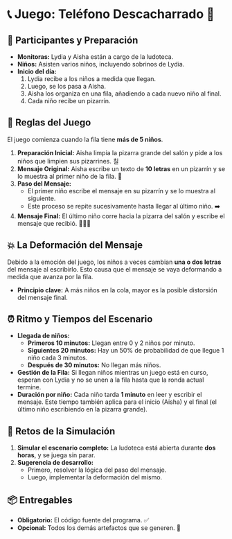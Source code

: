 # 📞 Juego: Teléfono Descacharrado 🎲

## **👥 Participantes y Preparación**

* **Monitoras:** Lydia y Aisha están a cargo de la ludoteca.
* **Niños:** Asisten varios niños, incluyendo sobrinos de Lydia.
* **Inicio del día:**
    1.  Lydia recibe a los niños a medida que llegan.
    2.  Luego, se los pasa a Aisha.
    3.  Aisha los organiza en una fila, añadiendo a cada nuevo niño al final.
    4.  Cada niño recibe un pizarrín.

## **📜 Reglas del Juego**

El juego comienza cuando la fila tiene **más de 5 niños**.

1.  **Preparación Inicial:** Aisha limpia la pizarra grande del salón y pide a los niños que limpien sus pizarrines. 칠
2.  **Mensaje Original:** Aisha escribe un texto de **10 letras** en un pizarrín y se lo muestra al primer niño de la fila. 📝
3.  **Paso del Mensaje:**
    * El primer niño escribe el mensaje en su pizarrín y se lo muestra al siguiente.
    * Este proceso se repite sucesivamente hasta llegar al último niño. ➡️
4.  **Mensaje Final:** El último niño corre hacia la pizarra del salón y escribe el mensaje que recibió. 🏃‍♂️💨

## **💥 La Deformación del Mensaje**

Debido a la emoción del juego, los niños a veces cambian **una o dos letras** del mensaje al escribirlo. Esto causa que el mensaje se vaya deformando a medida que avanza por la fila.

* **Principio clave:** A más niños en la cola, mayor es la posible distorsión del mensaje final.

## **⏰ Ritmo y Tiempos del Escenario**

* **Llegada de niños:**
    * **Primeros 10 minutos:** Llegan entre 0 y 2 niños por minuto.
    * **Siguientes 20 minutos:** Hay un 50% de probabilidad de que llegue 1 niño cada 3 minutos.
    * **Después de 30 minutos:** No llegan más niños.
* **Gestión de la Fila:** Si llegan niños mientras un juego está en curso, esperan con Lydia y no se unen a la fila hasta que la ronda actual termine.
* **Duración por niño:** Cada niño tarda **1 minuto** en leer y escribir el mensaje. Este tiempo también aplica para el inicio (Aisha) y el final (el último niño escribiendo en la pizarra grande).

## **🎯 Retos de la Simulación**

1.  **Simular el escenario completo:** La ludoteca está abierta durante **dos horas**, y se juega sin parar.
2.  **Sugerencia de desarrollo:**
    * Primero, resolver la lógica del paso del mensaje.
    * Luego, implementar la deformación del mismo.

## **📦 Entregables**

* **Obligatorio:** El código fuente del programa. ✅
* **Opcional:** Todos los demás artefactos que se generen. 📄